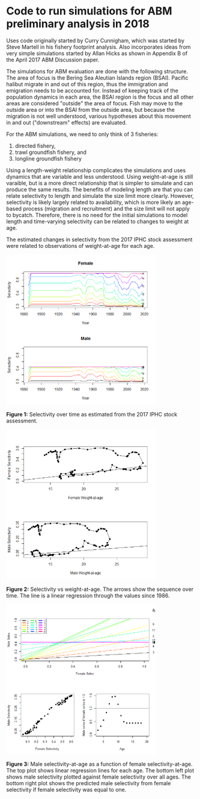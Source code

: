 # Code to run simulations for ABM preliminary analysis in 2018
Uses code originally started by Curry Cunnigham, which was started by Steve Martell in his fishery footprint analysis. Also incorporates ideas from very simple simulations started by Allan Hicks as shown in Appendix B of the April 2017 ABM Discussion paper.

The simulations for ABM evaluation are done with the following structure. The area of focus is the Bering Sea Aleutian Islands region (BSAI). Pacific halibut migrate in and out of this region, thus the immigration and emigration needs to be accounted for. Instead of keeping track of the population dynamics in each area, the BSAI region is the focus and all other areas are considered "outside" the area of focus. Fish may move to the outside area or into the BSAI from the outside area, but because the migration is not well understood, various hypotheses about this movement in and out ("downstream" effects) are evaluated.

For the ABM simulations, we need to only think of 3 fisheries:
1. directed fishery,  
2. trawl groundfish fishery, and 
3. longline groundfish fishery


Using a length-weight relationship complicates the simulations and uses dynamics that are variable and less understood. Using weight-at-age is still varaible, but is a more direct relationship that is simpler to simulate and can produce the same results. The benefits of modeling length are that you can relate selectivity to length and simulate the size limit more clearly. However, selectivity is likely largely related to availability, which is more likely an age-based process (migration and recruitment) and the size limit will not apply to bycatch. Therefore, there is no need for the initial simulations to model length and time-varying selectivity can be related to changes to weight at age.

The estimated changes in selectivity from the 2017 IPHC stock assessment were related to observations of weight-at-age for each age.

<img src="Figures/Selectivity/SelexAssess2017.png" width="400" height="400">

**Figure 1:** Selectivity over time as estimated from the 2017 IPHC stock assessment.

<img src="Figures/Selectivity/SelexVsWtAtAge.png" width="400" height="400">

**Figure 2:**  Selectivity vs weight-at-age. The arrows show the sequence over time. The line is a linear regression through the values since 1986.

<img src="Figures/Selectivity/FemaleMaleSelex.png" width="400" height="400">

**Figure 3:** Male selectivity-at-age as a function of female selectivity-at-age. The top plot shows linear regression lines for each age. The bottom left plot shows male selectivity plotted against female selectivity over all ages. The bottom right plot shows the predicted male selectivity from female selectivity if female selectivity was equal to one.




